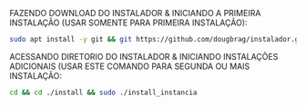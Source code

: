 FAZENDO DOWNLOAD DO INSTALADOR & INICIANDO A PRIMEIRA INSTALAÇÃO (USAR SOMENTE PARA PRIMEIRA INSTALAÇÃO):

```bash
sudo apt install -y git && git https://github.com/dougbrag/instalador.git instalador && sudo chmod -R 777 ./install && cd ./install && sudo ./install_primaria
```

ACESSANDO DIRETORIO DO INSTALADOR & INICIANDO INSTALAÇÕES ADICIONAIS (USAR ESTE COMANDO PARA SEGUNDA OU MAIS INSTALAÇÃO:
```bash
cd && cd ./install && sudo ./install_instancia
```

